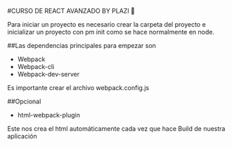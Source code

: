 #CURSO DE REACT AVANZADO BY PLAZI 🚀

Para iniciar un proyecto es necesario crear la carpeta del proyecto e inicializar un proyecto con pm init como se hace normalmente en node.

##Las dependencias principales para empezar son 

* Webpack 
* Webpack-cli
* Webpack-dev-server

Es importante crear el archivo webpack.config.js 

##Opcional 

* html-webpack-plugin

Este nos crea el html automáticamente cada vez que hace Build de nuestra aplicación 